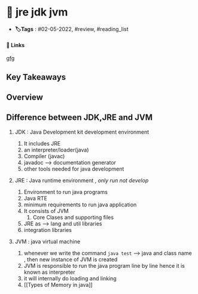 # 📑 jre jdk jvm

- **🏷️Tags** : #02-05-2022, #review, #reading_list

#### 🔗 Links
[gfg](https://www.geeksforgeeks.org/differences-jdk-jre-jvm/)
## Key Takeaways

## Overview

## Difference between JDK,JRE and JVM
1. JDK : Java Development kit development environment
	1. It includes JRE
	2. an interpreter/loader(java)
	3. Compiler (javac)
	4. javadoc --> documentation generator
	5.  other tools needed for java development


2. JRE :  Java runtime environment , *only run not develop*
	1. Environment to run java programs
	2. Java RTE
	3. minimum requirements to run java application
	4. It consists of JVM 
		1. Core Clases and supporting files
	5.  JRE as --> lang and util libraries
	6. integration libraries 


3. JVM : java virtual machine 
	1. whenever we write  the command `java test` --> java and class name , then new instance of JVM is created 
	2. JVM is responsible to run the java program line by line hence it is known as interpreter
	3. it will internally do loading and linking
	4. [[Types of Memory in java]]
